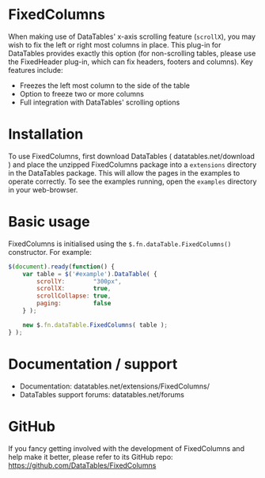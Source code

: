# FixedColumns

When making use of DataTables' x-axis scrolling feature (`scrollX`), you may wish to fix the left or right most columns in place. This plug-in for DataTables provides exactly this option (for non-scrolling tables, please use the FixedHeader plug-in, which can fix headers, footers and columns). Key features include:

* Freezes the left most column to the side of the table
* Option to freeze two or more columns
* Full integration with DataTables' scrolling options


# Installation

To use FixedColumns, first download DataTables ( datatables.net/download ) and place the unzipped FixedColumns package into a `extensions` directory in the DataTables package. This will allow the pages in the examples to operate correctly. To see the examples running, open the `examples` directory in your web-browser.


# Basic usage

FixedColumns is initialised using the `$.fn.dataTable.FixedColumns()` constructor. For example:

```js
$(document).ready(function() {
	var table = $('#example').DataTable( {
		scrollY:        "300px",
		scrollX:        true,
		scrollCollapse: true,
		paging:         false
	} );

	new $.fn.dataTable.FixedColumns( table );
} );
```


# Documentation / support

* Documentation: datatables.net/extensions/FixedColumns/
* DataTables support forums: datatables.net/forums


# GitHub

If you fancy getting involved with the development of FixedColumns and help make it better, please refer to its GitHub repo: https://github.com/DataTables/FixedColumns

